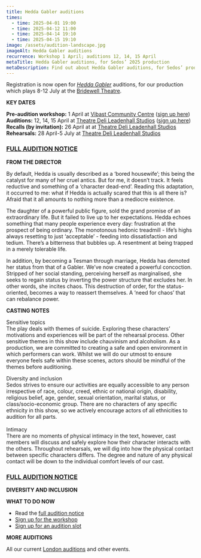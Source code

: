 ```yaml
---
title: Hedda Gabler auditions
times:
  - time: 2025-04-01 19:00
  - time: 2025-04-12 11:00
  - time: 2025-04-14 19:10
  - time: 2025-04-15 19:10
image: /assets/audition-landscape.jpg
imageAlt: Hedda Gabler auditions
recurrence: Workshop 1 April; auditions 12, 14, 15 April
metaTitle: Hedda Gabler auditions, for Sedos’ 2025 production
metaDescription: Find out about Hedda Gabler auditions, for Sedos’ production in July 2025
---
```

Registration is now open for *[Hedda Gabler](https://www.sedos.co.uk/shows/2025-hedda-gabler)* auditions, for our production which plays 8-12 July at the [Bridewell Theatre](https://www.sedos.co.uk/venues/bridewell).

**KEY DATES**

**Pre-audition workshop:** 1 April at [Vibast Community Centre](https://www.islington.gov.uk/advice/voluntary-and-community-sector/community-centres-in-islington/vibast-community-centre) ([sign up here](https://membership.sedos.co.uk/signup/137))\
**Auditions:** 12, 14, 15 April at [Theatre Deli Leadenhall Studios](https://www.sedos.co.uk/venues/theatre-deli) ([sign up here](https://membership.sedos.co.uk/signup/138))\
**Recalls (by invitation):** 26 April at at [Theatre Deli Leadenhall Studios](https://www.sedos.co.uk/venues/theatre-deli)\
**Rehearsals:** 28 April-5 July at [Theatre Deli Leadenhall Studios](https://www.sedos.co.uk/venues/theatre-deli)

### [FULL AUDITION NOTICE](https://drive.google.com/drive/folders/11FZflMBUb9v1SGprwrszhoUtu01TknXL)

**FROM THE DIRECTOR**

By default, Hedda is usually described as a ‘bored housewife’; this being the catalyst for many of her cruel antics. But for me, it doesn’t track. It feels reductive and something of a ‘character dead-end’. Reading this adaptation, it occurred to me: what if Hedda is actually scared that this is all there is? Afraid that it all amounts to nothing more than a mediocre existence.

The daughter of a powerful public figure, sold the grand promise of an extraordinary life. But it failed to live up to her expectations. Hedda echoes something that many people experience every day: frustration at the prospect of being ordinary. The monotonous hedonic treadmill - life’s highs always resetting to just ‘acceptable’ - feeding into dissatisfaction and tedium. There’s a bitterness that bubbles up. A resentment at being trapped in a merely tolerable life.

In addition, by becoming a Tesman through marriage, Hedda has demoted her status from that of a Gabler. We’ve now created a powerful concoction. Stripped of her social standing, perceiving herself as marginalised, she seeks to regain status by inverting the power structure that excludes her. In other words, she incites chaos. This destruction of order, for the status-oriented, becomes a way to reassert themselves. A ‘need for chaos’ that can rebalance power.

**CASTING NOTES**

Sensitive topics\
The play deals with themes of suicide. Exploring these characters’ motivations and experiences will be part of the rehearsal process. Other sensitive themes in this show include chauvinism and alcoholism. As a production, we are committed to creating a safe and open environment in which performers can work. Whilst we will do our utmost to ensure everyone feels safe within these scenes, actors should be mindful of the themes before auditioning.

Diversity and inclusion\
Sedos strives to ensure our activities are equally accessible to any person irrespective of race, colour, creed, ethnic or national origin, disability, religious belief, age, gender, sexual orientation, marital status, or class/socio-economic group. There are no characters of any specific ethnicity in this show, so we actively encourage actors of all ethnicities to audition for all parts.\
\
Intimacy\
There are no moments of physical intimacy in the text, however, cast members will discuss and safely explore how their character interacts with the others. Throughout rehearsals, we will dig into how the physical contact between specific characters differs. The degree and nature of any physical contact will be down to the individual comfort levels of our cast.

### [FULL AUDITION NOTICE](https://drive.google.com/drive/folders/11FZflMBUb9v1SGprwrszhoUtu01TknXL)

**DIVERSITY AND INCLUSION** 

**WHAT TO DO NOW**

* Read the [full audition notice](<### [FULL AUDITION NOTICE](https://drive.google.com/drive/folders/11FZflMBUb9v1SGprwrszhoUtu01TknXL)>)
* [Sign up for the workshop](https://membership.sedos.co.uk/signup/137)
* [Sign up for an audition slot](https://membership.sedos.co.uk/signup/138)

**MORE AUDITIONS**

All our current [London auditions](https://www.sedos.co.uk/get-involved) and other events.